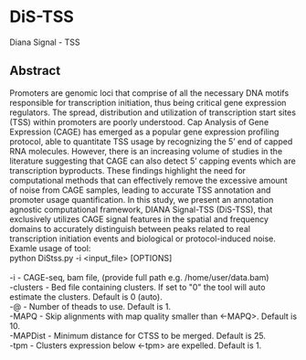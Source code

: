 # DiS-TSS
Diana Signal - TSS

## Abstract
Promoters are genomic loci that comprise of all the necessary DNA motifs responsible for transcription initiation, thus being critical gene expression regulators. The spread, distribution and utilization of transcription start sites (TSS) within promoters  are poorly understood. Cap Analysis of Gene Expression (CAGE) has emerged as a popular gene expression profiling protocol, able to quantitate TSS usage by recognizing the 5’ end of capped RNA molecules. However, there is an increasing volume of studies in the literature suggesting that CAGE can also detect 5’ capping events which are transcription byproducts. These findings highlight the need for computational methods that can effectively remove the excessive amount of noise from CAGE samples, leading to accurate TSS annotation and promoter usage quantification. In this study, we present an annotation agnostic computational framework, DIANA Signal-TSS (DiS-TSS), that exclusively utilizes CAGE signal features in the spatial and frequency domains to accurately distinguish between peaks related to real transcription initiation events and biological or protocol-induced noise. 
<br>
Examle usage of tool:<br>
python DiStss.py -i <input_file> [OPTIONS]<br>
<br>
-i         - CAGE-seq, bam file, (provide full path e.g. /home/user/data.bam)<br>
-clusters  - Bed file containing clusters. If set to "0" the tool will auto estimate the clusters. Default is 0 (auto).<br>
-@         - Number of theads to use. Default is 1.<br>
-MAPQ      - Skip alignments with map quality smaller than <-MAPQ>. Default is 10.<br>
-MAPDist   - Minimum distance for CTSS to be merged. Default is 25.<br>
-tpm       - Clusters expression below <-tpm> are expelled. Default is 1.<br>
<br>
